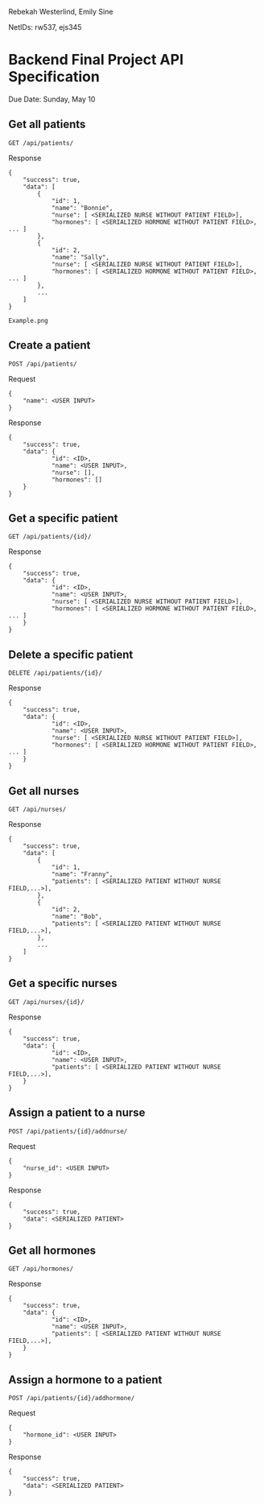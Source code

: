 Rebekah Westerlind, Emily Sine

NetIDs: rw537, ejs345

# Backend Final Project API Specification
Due Date: Sunday, May 10

## Get all patients

```
GET /api/patients/
```
Response
    
    {
        "success": true,
        "data": [
            {
                "id": 1,
                "name": "Bonnie",
                "nurse": [ <SERIALIZED NURSE WITHOUT PATIENT FIELD>],
                "hormones": [ <SERIALIZED HORMONE WITHOUT PATIENT FIELD>, ... ]
            },
            {
                "id": 2,
                "name": "Sally",
                "nurse": [ <SERIALIZED NURSE WITHOUT PATIENT FIELD>],
                "hormones": [ <SERIALIZED HORMONE WITHOUT PATIENT FIELD>, ... ]
            },
            ...
        ]
    }


```
Example.png
```
## Create a patient
```
POST /api/patients/
```
Request

    {
        "name": <USER INPUT>
    }
    
Response

    {
        "success": true,
        "data": {
                "id": <ID>,
                "name": <USER INPUT>,
                "nurse": [],
                "hormones": []
        }
    }

## Get a specific patient
```
GET /api/patients/{id}/
```
Response

    {
        "success": true,
        "data": {
                "id": <ID>,
                "name": <USER INPUT>,
                "nurse": [ <SERIALIZED NURSE WITHOUT PATIENT FIELD>],
                "hormones": [ <SERIALIZED HORMONE WITHOUT PATIENT FIELD>, ... ]
        }
    }


## Delete a specific patient
```
DELETE /api/patients/{id}/
```
Response

    {
        "success": true,
        "data": {
                "id": <ID>,
                "name": <USER INPUT>,
                "nurse": [ <SERIALIZED NURSE WITHOUT PATIENT FIELD>],
                "hormones": [ <SERIALIZED HORMONE WITHOUT PATIENT FIELD>, ... ]
        }
    }

## Get all nurses
```
GET /api/nurses/
```
Response

    {
        "success": true,
        "data": [
            {
                "id": 1,
                "name": "Franny",
                "patients": [ <SERIALIZED PATIENT WITHOUT NURSE FIELD,...>],
            },
            {
                "id": 2,
                "name": "Bob",
                "patients": [ <SERIALIZED PATIENT WITHOUT NURSE FIELD,...>],
            },
            ...
        ]
    }

## Get a specific nurses
```
GET /api/nurses/{id}/
```
Response

    {
        "success": true,
        "data": {
                "id": <ID>,
                "name": <USER INPUT>,
                "patients": [ <SERIALIZED PATIENT WITHOUT NURSE FIELD,...>],
        }
    }
## Assign a patient to a nurse
```
POST /api/patients/{id}/addnurse/
```
Request

    {
        "nurse_id": <USER INPUT>
    }

Response

    {
        "success": true,
        "data": <SERIALIZED PATIENT>
    }    

## Get all hormones
```
GET /api/hormones/
```
Response

    {
        "success": true,
        "data": {
                "id": <ID>,
                "name": <USER INPUT>,
                "patients": [ <SERIALIZED PATIENT WITHOUT NURSE FIELD,...>],
        }
    }

## Assign a hormone to a patient
```
POST /api/patients/{id}/addhormone/
```
Request

    {
        "hormone_id": <USER INPUT>
    }

Response

    {
        "success": true,
        "data": <SERIALIZED PATIENT>
    }   



